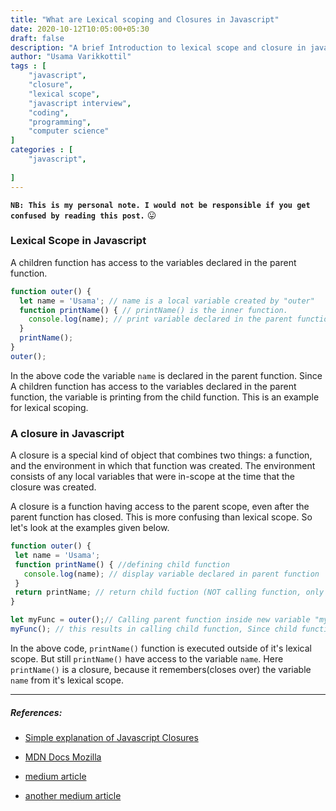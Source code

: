 ```yaml
---
title: "What are Lexical scoping and Closures in Javascript"
date: 2020-10-12T10:05:00+05:30
draft: false
description: "A brief Introduction to lexical scope and closure in javascript, a beginner's guide"
author: "Usama Varikkottil"
tags : [
    "javascript",
    "closure",
    "lexical scope",
    "javascript interview",
    "coding",
    "programming",
    "computer science"
]
categories : [
    "javascript",
    
]
---
```



**`NB: This is my personal note. I would not be responsible if you get confused by reading this post.`** 😛

### Lexical Scope in Javascript

A children function has access to the variables declared in the parent function.
```javascript
function outer() {
  let name = 'Usama'; // name is a local variable created by "outer"
  function printName() { // printName() is the inner function.
    console.log(name); // print variable declared in the parent function
  }
  printName();
}
outer();
```
In the above code the variable `name` is declared in the parent function. Since A children function has access to the variables declared in the parent function, the variable is printing from the child function. This is an example for lexical scoping. 


### A closure in Javascript

A closure is a special kind of object that combines two things: a function, and the environment in which that function was created. The environment consists of any local variables that were in-scope at the time that the closure was created.

 A closure is a function having access to the parent scope, even after the parent function has closed.
 This is more confusing than lexical scope. So let's look at the examples given below.

 ```javascript
function outer() {
  let name = 'Usama';
  function printName() { //defining child function
    console.log(name); // display variable declared in parent function
  }
  return printName; // return child fuction (NOT calling function, only returning)
}

let myFunc = outer();// Calling parent function inside new variable "myFunc", after being called parent function forgets variable "name".  
myFunc(); // this results in calling child function, Since child function is returned in the above line of code. The Child function remember variable "name" even after parent function forgets the variable "name". 
 ```

 In the above code, `printName()` function is executed outside of it's lexical scope. But still `printName()` have access to the variable `name`. Here `printName()` is a closure, because it remembers(closes over) the variable `name` from it's lexical scope.

---

 ##### References:

* [Simple explanation of Javascript Closures](https://dmitripavlutin.com/simple-explanation-of-javascript-closures/)

* [MDN Docs Mozilla](https://developer.mozilla.org/en-US/docs/Web/JavaScript/Closures)

* [medium article](https://medium.com/@iampika/javascript-environment-lexical-scope-and-closures-9c8dfaeff73d) 

* [another medium article](https://medium.com/better-programming/a-brief-introduction-to-closures-and-lexical-scoping-in-javascript-8a5866496232)

